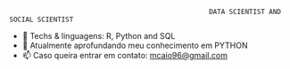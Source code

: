                                                       DATA SCIENTIST AND SOCIAL SCIENTIST

- 👀 Techs & linguagens: R, Python and SQL
- 🌱 Atualmente aprofundando meu conhecimento em PYTHON
- 📫 Caso queira entrar em contato: mcaio96@gmail.com

<!---
martinscaio/martinscaio is a ✨ special ✨ repository because its `README.md` (this file) appears on your GitHub profile.
You can click the Preview link to take a look at your changes.
--->
